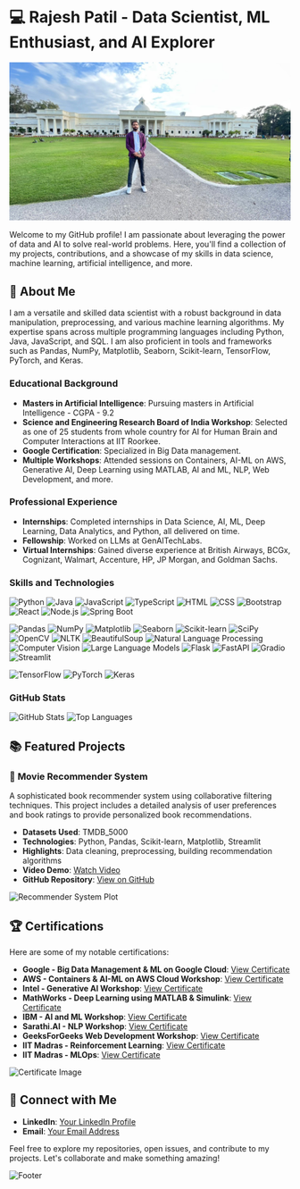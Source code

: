 # 💻 **Rajesh Patil** - Data Scientist, ML Enthusiast, and AI Explorer

![Banner](https://github.com/RajeshPatil-IIT-Roorkee/RajeshPatil-IIT-Roorkee/blob/main/Cert%20-%20PNG/IMG-20230324-WA0113.jpg)

Welcome to my GitHub profile! I am passionate about leveraging the power of data and AI to solve real-world problems. Here, you'll find a collection of my projects, contributions, and a showcase of my skills in data science, machine learning, artificial intelligence, and more.

## 🚀 **About Me**

I am a versatile and skilled data scientist with a robust background in data manipulation, preprocessing, and various machine learning algorithms. My expertise spans across multiple programming languages including Python, Java, JavaScript, and SQL. I am also proficient in tools and frameworks such as Pandas, NumPy, Matplotlib, Seaborn, Scikit-learn, TensorFlow, PyTorch, and Keras.

### **Educational Background**

- **Masters in Artificial Intelligence**: Pursuing masters in Artificial Intelligence - CGPA - 9.2
- **Science and Engineering Research Board of India Workshop**: Selected as one of 25 students from whole country for AI for Human Brain and Computer Interactions at IIT Roorkee.
- **Google Certification**: Specialized in Big Data management.
- **Multiple Workshops**: Attended sessions on Containers, AI-ML on AWS, Generative AI, Deep Learning using MATLAB, AI and ML, NLP, Web Development, and more.

### **Professional Experience**

- **Internships**: Completed internships in Data Science, AI, ML, Deep Learning, Data Analytics, and Python, all delivered on time.
- **Fellowship**: Worked on LLMs at GenAITechLabs.
- **Virtual Internships**: Gained diverse experience at British Airways, BCGx, Cognizant, Walmart, Accenture, HP, JP Morgan, and Goldman Sachs.

### **Skills and Technologies**

![Python](https://img.shields.io/badge/Python-3776AB?style=for-the-badge&logo=python&logoColor=white)
![Java](https://img.shields.io/badge/Java-ED8B00?style=for-the-badge&logo=java&logoColor=white)
![JavaScript](https://img.shields.io/badge/JavaScript-F7DF1E?style=for-the-badge&logo=javascript&logoColor=black)
![TypeScript](https://img.shields.io/badge/TypeScript-3178C6?style=for-the-badge&logo=typescript&logoColor=white)
![HTML](https://img.shields.io/badge/HTML5-E34F26?style=for-the-badge&logo=html5&logoColor=white)
![CSS](https://img.shields.io/badge/CSS3-1572B6?style=for-the-badge&logo=css3&logoColor=white)
![Bootstrap](https://img.shields.io/badge/Bootstrap-563D7C?style=for-the-badge&logo=bootstrap&logoColor=white)
![React](https://img.shields.io/badge/React-20232A?style=for-the-badge&logo=react&logoColor=61DAFB)
![Node.js](https://img.shields.io/badge/Node.js-43853D?style=for-the-badge&logo=node-dot-js&logoColor=white)
![Spring Boot](https://img.shields.io/badge/Spring%20Boot-6DB33F?style=for-the-badge&logo=spring-boot&logoColor=white)

![Pandas](https://img.shields.io/badge/Pandas-150458?style=for-the-badge&logo=pandas&logoColor=white)
![NumPy](https://img.shields.io/badge/NumPy-013243?style=for-the-badge&logo=numpy&logoColor=white)
![Matplotlib](https://img.shields.io/badge/Matplotlib-0C4B33?style=for-the-badge&logo=matplotlib&logoColor=white)
![Seaborn](https://img.shields.io/badge/Seaborn-3776AB?style=for-the-badge&logoColor=white)
![Scikit-learn](https://img.shields.io/badge/Scikit--learn-F7931E?style=for-the-badge&logo=scikit-learn&logoColor=white)
![SciPy](https://img.shields.io/badge/SciPy-8CAAE6?style=for-the-badge&logo=scipy&logoColor=white)
![OpenCV](https://img.shields.io/badge/OpenCV-5C3EE8?style=for-the-badge&logo=opencv&logoColor=white)
![NLTK](https://img.shields.io/badge/NLTK-3776AB?style=for-the-badge&logoColor=white)
![BeautifulSoup](https://img.shields.io/badge/BeautifulSoup-3776AB?style=for-the-badge&logoColor=white)
![Natural Language Processing](https://img.shields.io/badge/NLP-3776AB?style=for-the-badge&logoColor=white)
![Computer Vision](https://img.shields.io/badge/Computer%20Vision-3776AB?style=for-the-badge&logoColor=white)
![Large Language Models](https://img.shields.io/badge/LLMs-3776AB?style=for-the-badge&logoColor=white)
![Flask](https://img.shields.io/badge/Flask-000000?style=for-the-badge&logo=flask&logoColor=white)
![FastAPI](https://img.shields.io/badge/FastAPI-009688?style=for-the-badge&logo=fastapi&logoColor=white)
![Gradio](https://img.shields.io/badge/Gradio-3776AB?style=for-the-badge&logoColor=white)
![Streamlit](https://img.shields.io/badge/Streamlit-FF4B4B?style=for-the-badge&logo=streamlit&logoColor=white)

![TensorFlow](https://img.shields.io/badge/TensorFlow-FF6F00?style=for-the-badge&logo=tensorflow&logoColor=white)
![PyTorch](https://img.shields.io/badge/PyTorch-EE4C2C?style=for-the-badge&logo=pytorch&logoColor=white)
![Keras](https://img.shields.io/badge/Keras-D00000?style=for-the-badge&logo=keras&logoColor=white)

### **GitHub Stats**

![GitHub Stats](https://github-readme-stats.vercel.app/api?username=RajeshPatil-IIT-Roorkee&show_icons=true&theme=radical)
![Top Languages](https://github-readme-stats.vercel.app/api/top-langs/?username=RajeshPatil-IIT-Roorkee&layout=compact&theme=radical)

## 📚 **Featured Projects**

### 📘 **Movie Recommender System**
A sophisticated book recommender system using collaborative filtering techniques. This project includes a detailed analysis of user preferences and book ratings to provide personalized book recommendations.

- **Datasets Used**: TMDB_5000
- **Technologies**: Python, Pandas, Scikit-learn, Matplotlib, Streamlit
- **Highlights**: Data cleaning, preprocessing, building recommendation algorithms
- **Video Demo**: [Watch Video](https://www.youtube.com/watch?v=yourvideolink)
- **GitHub Repository**: [View on GitHub](https://github.com/yourusername/book-recommender-system)

![Recommender System Plot](https://via.placeholder.com/400x300.png?text=Recommender+System+Plot)

## 🏆 **Certifications**

Here are some of my notable certifications:

- **Google - Big Data Management & ML on Google Cloud**: [View Certificate](https://github.com/RajeshPatil-IIT-Roorkee/RajeshPatil-IIT-Roorkee/blob/main/Cert%20-%20PNG/Data%20Engineering%20by%20Google.png)
- **AWS - Containers & AI-ML on AWS Cloud Workshop**: [View Certificate](https://github.com/RajeshPatil-IIT-Roorkee/RajeshPatil-IIT-Roorkee/blob/main/Cert%20-%20PNG/Containers%20%26%20AI-ML%20on%20AWS%20Cloud%20by%20AWS.png)
- **Intel - Generative AI Workshop**: [View Certificate](https://github.com/RajeshPatil-IIT-Roorkee/RajeshPatil-IIT-Roorkee/blob/main/Cert%20-%20PNG/Gen%20AI%20by%20Intel.png)
- **MathWorks -  Deep Learning using MATLAB & Simulink**: [View Certificate](https://github.com/RajeshPatil-IIT-Roorkee/RajeshPatil-IIT-Roorkee/blob/main/Cert%20-%20PNG/Deep%20Learning%20using%20Matlab%20%26%20Simulink%20by%20MathWorks.png)
- **IBM - AI and ML Workshop**: [View Certificate](https://github.com/RajeshPatil-IIT-Roorkee/RajeshPatil-IIT-Roorkee/blob/main/Cert%20-%20PNG/AI%20%26%20ML%20by%20IBM.png)
- **Sarathi.AI - NLP Workshop**: [View Certificate](https://github.com/RajeshPatil-IIT-Roorkee/RajeshPatil-IIT-Roorkee/blob/main/Cert%20-%20PNG/NLP%20by%20Sarathi.AI.png)
- **GeeksForGeeks Web Development Workshop**: [View Certificate](path/to/certificate7.pdf)
- **IIT Madras - Reinforcement Learning**: [View Certificate](https://github.com/RajeshPatil-IIT-Roorkee/RajeshPatil-IIT-Roorkee/blob/main/Cert%20-%20PNG/Reinforcement%20Learning%20by%20IIT-%20Madras.jpg)
- **IIT Madras - MLOps**: [View Certificate](https://github.com/RajeshPatil-IIT-Roorkee/RajeshPatil-IIT-Roorkee/blob/main/Cert%20-%20PNG/MLOps%20by%20IIT%20-%20Madras.jpg)

![Certificate Image](https://via.placeholder.com/400x300.png?text=Certificate+Image)

## 🌟 **Connect with Me**

- **LinkedIn**: [Your LinkedIn Profile](www.linkedin.com/in/rajesh-patil-iitr)
- **Email**: [Your Email Address](mailto:07rajeshpatil@gmail.com)

Feel free to explore my repositories, open issues, and contribute to my projects. Let's collaborate and make something amazing!

![Footer](https://via.placeholder.com/1000x100.png?text=Happy+Coding!)
